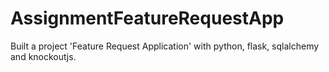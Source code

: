 # AssignmentFeatureRequestApp
Built a project 'Feature Request Application' with python, flask, sqlalchemy and knockoutjs.

